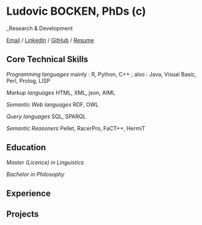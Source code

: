 # Ludovic BOCKEN, PhDs (c)

_Research & Development

[Email](mailto:lbocken@gmail.com) / [LinkedIn](https://www.linkedin.com/in/ludovicbocken/) / [GitHub](https://github.com/lbocken) / [Resume](https://lbocken.github.io/resume/)

## Core Technical Skills

*Programming languages* mainly : R, Python, C++ ; also : Java, Visual Basic, Perl, Prolog, LISP

*Markup languages* HTML, XML, json, AIML

*Semantic Web languages* RDF, OWL

*Query languages* SQL, SPARQL

*Semantic Reasoners* Pellet, RacerPro, FaCT++, HermiT
    
## Education
*Master (Licence) in Linguistics*

*Bachelor in Philosophy*

## Experience

## Projects
